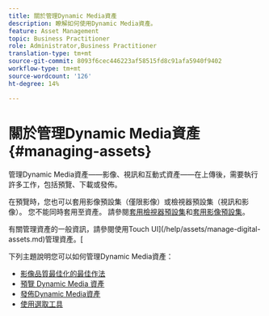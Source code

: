 ```yaml
---
title: 關於管理Dynamic Media資產
description: 瞭解如何使用Dynamic Media資產。
feature: Asset Management
topic: Business Practitioner
role: Administrator,Business Practitioner
translation-type: tm+mt
source-git-commit: 8093f6cec446223af58515fd8c91afa5940f9402
workflow-type: tm+mt
source-wordcount: '126'
ht-degree: 14%

---
```



# 關於管理Dynamic Media資產{#managing-assets}

管理Dynamic Media資產——影像、視訊和互動式資產——在上傳後，需要執行許多工作，包括預覽、下載或發佈。

在預覽時，您也可以套用影像預設集（僅限影像）或檢視器預設集（視訊和影像）。 您不能同時套用至資產。 請參閱[套用檢視器預設集](viewer-presets.md)和[套用影像預設集](image-presets.md)。

有關管理資產的一般資訊，請參閱使用Touch UI](/help/assets/manage-digital-assets.md)管理資產。[

下列主題說明您可以如何管理Dynamic Media資產：

* [影像品質最佳化的最佳作法](best-practices-for-optimizing-the-quality-of-your-images.md)
* [預覽 Dynamic Media 資產](previewing-assets.md)
* [發佈Dynamic Media資產](publishing-dynamicmedia-assets.md)
* [使用選取工具](working-with-selectors.md)

